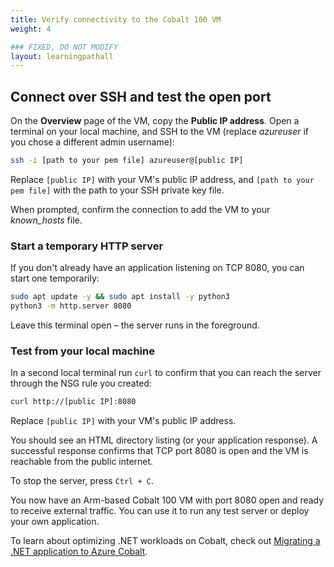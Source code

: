 ```yaml
---
title: Verify connectivity to the Cobalt 100 VM
weight: 4

### FIXED, DO NOT MODIFY
layout: learningpathall
---
```


## Connect over SSH and test the open port

On the **Overview** page of the VM, copy the **Public IP address**. Open a terminal on your local machine, and SSH to the VM (replace *azureuser* if you chose a different admin username):

```bash
ssh -i [path to your pem file] azureuser@[public IP]
```

Replace `[public IP]` with your VM's public IP address, and `[path to your pem file]` with the path to your SSH private key file.

When prompted, confirm the connection to add the VM to your *known_hosts* file.

### Start a temporary HTTP server

If you don't already have an application listening on TCP 8080, you can start one temporarily:

```bash
sudo apt update -y && sudo apt install -y python3
python3 -m http.server 8080
```

Leave this terminal open – the server runs in the foreground.

### Test from your local machine

In a second local terminal run `curl` to confirm that you can reach the server through the NSG rule you created:

```bash
curl http://[public IP]:8080
```

Replace `[public IP]` with your VM's public IP address.

You should see an HTML directory listing (or your application response). A successful response confirms that TCP port 8080 is open and the VM is reachable from the public internet.

To stop the server, press `Ctrl + C`.

You now have an Arm-based Cobalt 100 VM with port 8080 open and ready to receive external traffic. You can use it to run any test server or deploy your own application. 

To learn about optimizing .NET workloads on Cobalt, check out [Migrating a .NET application to Azure Cobalt](../../dotnet-migration/).